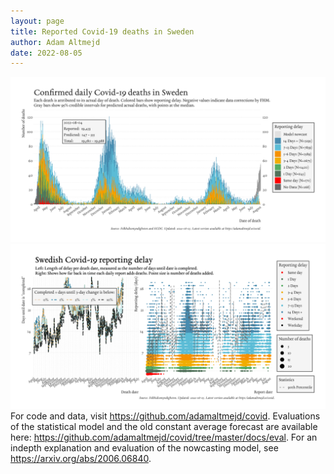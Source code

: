 ```yaml
---
layout: page
title: Reported Covid-19 deaths in Sweden
author: Adam Altmejd
date: 2022-08-05
---
```


![Graph of Swedish Covid-19 deaths with reporting delay.](deaths_lag_sweden_2022-08-05.png "Swedish Covid-19 deaths.")
![Graph of Swedish Covid-19 reporting delay in daily deaths.](lag_trend_sweden_2022-08-05.png "Trend in Swedish Covid-19 mortality reporting delay.")
For code and data, visit <https://github.com/adamaltmejd/covid>.
Evaluations of the statistical model and the old constant average forecast are available here: <https://github.com/adamaltmejd/covid/tree/master/docs/eval>.
For an indepth explanation and evaluation of the nowcasting model, see <https://arxiv.org/abs/2006.06840>.
